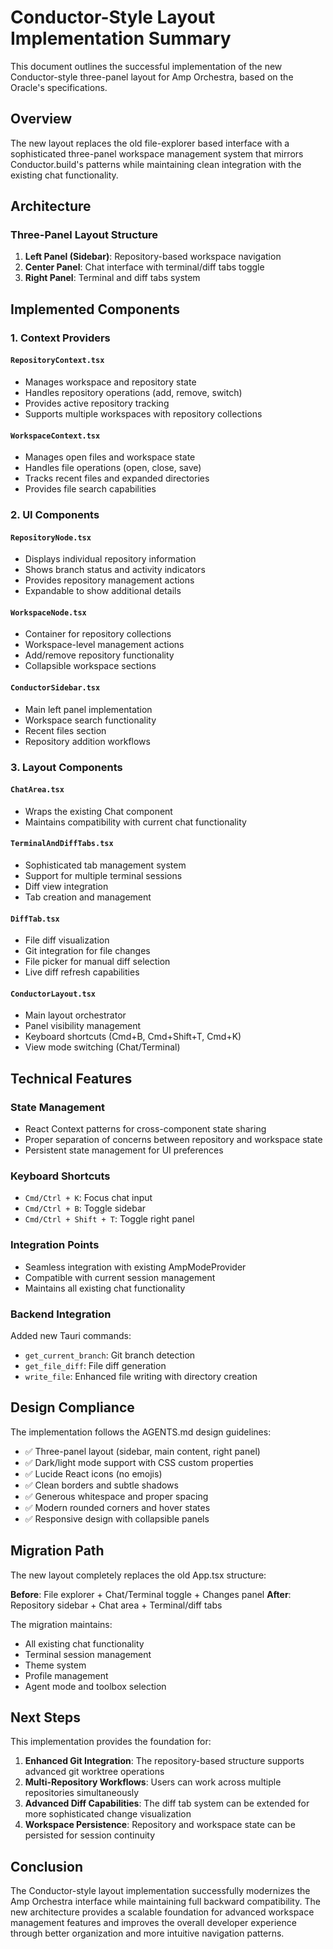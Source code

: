# Conductor-Style Layout Implementation Summary

This document outlines the successful implementation of the new Conductor-style three-panel layout for Amp Orchestra, based on the Oracle's specifications.

## Overview

The new layout replaces the old file-explorer based interface with a sophisticated three-panel workspace management system that mirrors Conductor.build's patterns while maintaining clean integration with the existing chat functionality.

## Architecture

### Three-Panel Layout Structure

1. **Left Panel (Sidebar)**: Repository-based workspace navigation
2. **Center Panel**: Chat interface with terminal/diff tabs toggle
3. **Right Panel**: Terminal and diff tabs system

## Implemented Components

### 1. Context Providers

#### `RepositoryContext.tsx`
- Manages workspace and repository state
- Handles repository operations (add, remove, switch)
- Provides active repository tracking
- Supports multiple workspaces with repository collections

#### `WorkspaceContext.tsx` 
- Manages open files and workspace state
- Handles file operations (open, close, save)
- Tracks recent files and expanded directories
- Provides file search capabilities

### 2. UI Components

#### `RepositoryNode.tsx`
- Displays individual repository information
- Shows branch status and activity indicators
- Provides repository management actions
- Expandable to show additional details

#### `WorkspaceNode.tsx`
- Container for repository collections
- Workspace-level management actions
- Add/remove repository functionality
- Collapsible workspace sections

#### `ConductorSidebar.tsx`
- Main left panel implementation
- Workspace search functionality
- Recent files section
- Repository addition workflows

### 3. Layout Components

#### `ChatArea.tsx`
- Wraps the existing Chat component
- Maintains compatibility with current chat functionality

#### `TerminalAndDiffTabs.tsx`
- Sophisticated tab management system
- Support for multiple terminal sessions
- Diff view integration
- Tab creation and management

#### `DiffTab.tsx`
- File diff visualization
- Git integration for file changes
- File picker for manual diff selection
- Live diff refresh capabilities

#### `ConductorLayout.tsx`
- Main layout orchestrator
- Panel visibility management
- Keyboard shortcuts (Cmd+B, Cmd+Shift+T, Cmd+K)
- View mode switching (Chat/Terminal)

## Technical Features

### State Management
- React Context patterns for cross-component state sharing
- Proper separation of concerns between repository and workspace state
- Persistent state management for UI preferences

### Keyboard Shortcuts
- `Cmd/Ctrl + K`: Focus chat input
- `Cmd/Ctrl + B`: Toggle sidebar
- `Cmd/Ctrl + Shift + T`: Toggle right panel

### Integration Points
- Seamless integration with existing AmpModeProvider
- Compatible with current session management
- Maintains all existing chat functionality

### Backend Integration
Added new Tauri commands:
- `get_current_branch`: Git branch detection
- `get_file_diff`: File diff generation  
- `write_file`: Enhanced file writing with directory creation

## Design Compliance

The implementation follows the AGENTS.md design guidelines:

- ✅ Three-panel layout (sidebar, main content, right panel)
- ✅ Dark/light mode support with CSS custom properties  
- ✅ Lucide React icons (no emojis)
- ✅ Clean borders and subtle shadows
- ✅ Generous whitespace and proper spacing
- ✅ Modern rounded corners and hover states
- ✅ Responsive design with collapsible panels

## Migration Path

The new layout completely replaces the old App.tsx structure:

**Before**: File explorer + Chat/Terminal toggle + Changes panel
**After**: Repository sidebar + Chat area + Terminal/diff tabs

The migration maintains:
- All existing chat functionality
- Terminal session management
- Theme system
- Profile management
- Agent mode and toolbox selection

## Next Steps

This implementation provides the foundation for:

1. **Enhanced Git Integration**: The repository-based structure supports advanced git worktree operations
2. **Multi-Repository Workflows**: Users can work across multiple repositories simultaneously  
3. **Advanced Diff Capabilities**: The diff tab system can be extended for more sophisticated change visualization
4. **Workspace Persistence**: Repository and workspace state can be persisted for session continuity

## Conclusion

The Conductor-style layout implementation successfully modernizes the Amp Orchestra interface while maintaining full backward compatibility. The new architecture provides a scalable foundation for advanced workspace management features and improves the overall developer experience through better organization and more intuitive navigation patterns.
